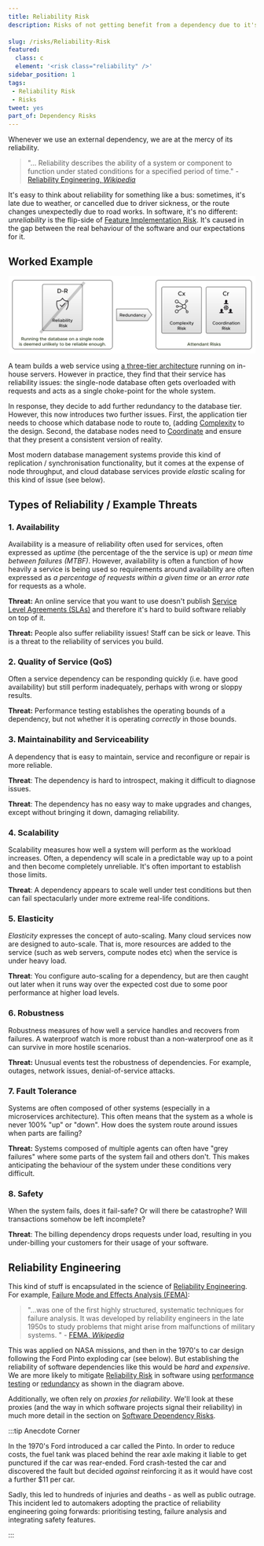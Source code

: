 ```yaml
---
title: Reliability Risk
description: Risks of not getting benefit from a dependency due to it's reliability.

slug: /risks/Reliability-Risk
featured: 
  class: c
  element: '<risk class="reliability" />'
sidebar_position: 1
tags:
 - Reliability Risk
 - Risks
tweet: yes
part_of: Dependency Risks
---
```


<RiskIntro fm={frontMatter} />

Whenever we use an external dependency, we are at the mercy of its reliability.   

> "... Reliability describes the ability of a system or component to function under stated conditions for a specified period of time." - [Reliability Engineering, _Wikipedia_](https://en.m.wikipedia.org/wiki/Reliability_engineering)

It's easy to think about reliability for something like a bus:  sometimes, it's late due to weather, or cancelled due to driver sickness, or the route changes unexpectedly due to road works.  In software, it's no different:  _unreliability_ is the flip-side of [Feature Implementation Risk](/tags/Implementation-Risk).  It's caused in the gap between the real behaviour of the software and our expectations for it.

## Worked Example

![Improving Reliability with Redundancy](/img/generated/risks/posters/reliability-risk.svg)

A team builds a web service using [a three-tier architecture](https://www.ibm.com/topics/three-tier-architecture) running on in-house servers.  However in practice, they find that their service has reliability issues: the single-node database often gets overloaded with requests and acts as a single choke-point for the whole system.

In response, they decide to add further redundancy to the database tier.   However, this now introduces two further issues.  First, the application tier needs to choose which database node to route to, (adding [Complexity](/tags/Complexity-Risk) to the design.  Second, the database nodes need to [Coordinate](/tags/Coordination-Risk) and ensure that they present a consistent version of reality.  

Most modern database management systems provide this kind of replication / synchronisation functionality, but it comes at the expense of node throughput, and cloud database services provide _elastic_ scaling for this kind of issue (see below).    
 

## Types of Reliability / Example Threats

### 1. Availability  

Availability is a measure of reliability often used for services, often expressed as _uptime_ (the percentage of the the service is up) or _mean time between failures (MTBF)_.  However, availability is often a function of how heavily a service is being used so requirements around availability are often expressed as _a percentage of requests within a given time_ or an _error rate_ for requests as a whole.   

**Threat:** An online service that you want to use doesn't publish [Service Level Agreements (SLAs)](https://en.wikipedia.org/wiki/Service-level_agreement) and therefore it's hard to build software reliably on top of it.

**Threat:** People also suffer reliability issues!  Staff can be sick or leave.  This is a threat to the reliability of services you build.

### 2. Quality of Service (QoS)  

Often a service dependency can be responding quickly (i.e. have good availability) but still perform inadequately, perhaps with wrong or sloppy results.  

**Threat:** Performance testing establishes the operating bounds of a dependency, but not whether it is operating _correctly_ in those bounds.
 
### 3. Maintainability and Serviceability

A dependency that is easy to maintain, service and reconfigure or repair is more reliable.  

**Threat**: The dependency is hard to introspect, making it difficult to diagnose issues.

**Threat**: The dependency has no easy way to make upgrades and changes, except without bringing it down, damaging reliability.
 
### 4. Scalability
  
Scalability measures how well a system will perform as the workload increases.  Often, a dependency will scale in a predictable way up to a point and then become completely unreliable. It's often important to establish those limits.

**Threat**: A dependency appears to scale well under test conditions but then can fail spectacularly under more extreme real-life conditions.
 
### 5. Elasticity

_Elasticity_ expresses the concept of auto-scaling.  Many cloud services now are designed to auto-scale.  That is, more resources are added to the service (such as web servers, compute nodes etc) when the service is under heavy load. 

**Threat**: You configure auto-scaling for a dependency, but are then caught out later when it runs way over the expected cost due to some poor performance at higher load levels.   
 
### 6. Robustness

Robustness measures of how well a service handles and recovers from failures.  A waterproof watch is more robust than a non-waterproof one as it can survive in more hostile scenarios.

**Threat:** Unusual events test the robustness of dependencies.  For example, outages, network issues, denial-of-service attacks.

### 7. Fault Tolerance

Systems are often composed of other systems (especially in a microservices architecture).  This often means that the system as a whole is never 100% "up" or "down".  How does the system route around issues when parts are failing?

**Threat:** Systems composed of multiple agents can often have "grey failures" where some parts of the system fail and others don't.  This makes anticipating the behaviour of the system under these conditions very difficult.

### 8. Safety
 
When the system fails, does it fail-safe?  Or will there be catastrophe?  Will transactions somehow be left incomplete?  

**Threat**: The billing dependency drops requests under load, resulting in you under-billing your customers for their usage of your software.


## Reliability Engineering

This kind of stuff is encapsulated in the science of [Reliability Engineering](https://en.wikipedia.org/wiki/Reliability_engineering).   For example, [Failure Mode and Effects Analysis (FEMA)](https://en.wikipedia.org/wiki/Failure_mode_and_effects_analysis):

> "...was one of the first highly structured, systematic techniques for failure analysis. It was developed by reliability engineers in the late 1950s to study problems that might arise from malfunctions of military systems. " - [FEMA, _Wikipedia_](https://en.wikipedia.org/wiki/Failure_mode_and_effects_analysis)

This was applied on NASA missions, and then in the 1970's to car design following the Ford Pinto exploding car (see below).  But establishing the reliability of software dependencies like this would be _hard_ and _expensive_.  We are more likely to mitigate [Reliability Risk](/tags/Reliability-Risk) in software using [performance testing](/tags/Performance-Testing) or [redundancy](/tags/Redundancy) as shown in the diagram above.  

Additionally, we often rely on _proxies for reliability_.  We'll look at these proxies (and the way in which software projects signal their reliability) in much more detail in the section on [Software Dependency Risks](/risks/On-Software-Dependencies).

:::tip Anecdote Corner

In the 1970's Ford introduced a car called the Pinto.  In order to reduce costs, the fuel tank was placed behind the rear axle making it liable to get punctured if the car was rear-ended.  Ford crash-tested the car and discovered the fault but decided _against_ reinforcing it as it would have cost a further $11 per car.  

Sadly, this led to hundreds of injuries and deaths - as well as public outrage.  This incident led to automakers adopting the practice of reliability engineering going forwards:  prioritising testing, failure analysis and integrating safety features.

:::


